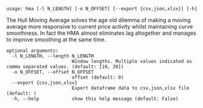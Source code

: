 ```
usage: hma [-l N_LENGTH] [-o N_OFFSET] [--export {csv,json,xlsx}] [-h]
```

The Hull Moving Average solves the age old dilemma of making a moving average more responsive to current price activity whilst maintaining curve
smoothness. In fact the HMA almost eliminates lag altogether and manages to improve smoothing at the same time.

```
optional arguments:
  -l N_LENGTH, --length N_LENGTH
                        Window lengths. Multiple values indicated as comma separated values. (default: [10, 20])
  -o N_OFFSET, --offset N_OFFSET
                        offset (default: 0)
  --export {csv,json,xlsx}
                        Export dataframe data to csv,json,xlsx file (default: )
  -h, --help            show this help message (default: False)
```
